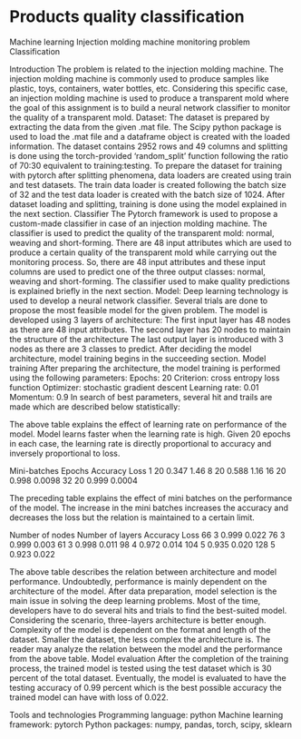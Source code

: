 # Products quality classification
Machine learning
Injection molding machine monitoring problem
Classification 


Introduction
The problem is related to the injection molding machine. The injection molding machine is commonly used to produce samples like plastic, toys, containers, water bottles, etc. Considering this specific case, an injection molding machine is used to produce a transparent mold where the goal of this assignment is to build a neural network classifier to monitor the quality of a transparent mold. 
Dataset:
    The dataset is prepared by extracting the data from the given .mat file. The Scipy python package is used to load the .mat file and a dataframe object is created with the loaded information.
The dataset contains 2952 rows and 49 columns and splitting is done using the torch-provided ‘random_split’ function following the ratio of 70:30 equivalent to training:testing. To prepare the dataset for training with pytorch after splitting phenomena, data loaders are created using train and test datasets. The train data loader is created following the batch size of 32 and the test data loader is created with the batch size of 1024. After dataset loading and splitting, training is done using the model explained in the next section.
Classifier
The Pytorch framework is used to propose a custom-made classifier in case of an injection molding machine. The classifier is used to predict the quality of the transparent mold: normal, weaving and short-forming. There are 48 input attributes which are used to produce a certain quality of the transparent mold while carrying out the monitoring process. So, there are 48 input attributes and these input columns are used to predict one of the three output classes: normal, weaving and short-forming. The classifier used to make quality predictions is explained briefly in the next section.
Model:
Deep learning technology is used to develop a neural network classifier. Several trials are done to propose the most feasible model for the given problem. The model is developed using 3 layers of architecture:
The first input layer has 48 nodes as there are 48 input attributes.
The second layer has 20 nodes to maintain the structure of the architecture
The last output layer is introduced with 3 nodes as there are 3 classes to predict.
After deciding the model architecture, model training begins in the succeeding section.
Model training
After preparing the architecture, the model training is performed using the following parameters:
Epochs: 20
Criterion: cross entropy loss function
Optimizer: stochastic gradient descent
Learning rate: 0.01
Momentum: 0.9
In search of best parameters, several hit and trails are made which are described below statistically:



        
The above table explains the effect of learning rate on performance of the model. Model learns faster when the learning rate is high. Given 20 epochs in each case, the learning rate is directly proportional to accuracy and inversely proportional to loss. 

Mini-batches Epochs    Accuracy     Loss
1            20        0.347        1.46
8            20        0.588        1.16
16           20        0.998        0.0098
32           20        0.999        0.0004

The preceding table explains the effect of mini batches on the performance of the model. The increase in the mini batches increases the accuracy and decreases the loss but the relation is maintained to a certain limit. 

Number of nodes
Number of layers
Accuracy 
Loss
66
3
0.999
0.022
76
3
0.999
0.003
61
3
0.998
0.011
98
4
0.972
0.014
104
5
0.935
0.020
128
5
0.923
0.022

    
The above table describes the relation between architecture and model performance. Undoubtedly, performance is mainly dependent on the architecture of the model. After data preparation, model selection is the main issue in solving the deep learning problems. Most of the time, developers have to do several hits and trials to find the best-suited model. Considering the scenario, three-layers architecture is better enough. Complexity of the model is dependent on the format and length of the dataset. Smaller the dataset, the less complex the architecture is. The reader may analyze the relation between the model and the performance from the above table.
Model evaluation
After the completion of the training process, the trained model is tested using the test dataset which is 30 percent of the total dataset. Eventually, the model is evaluated to have the testing accuracy of 0.99 percent which is the best possible accuracy the trained model can have with loss of 0.022. 

Tools and technologies
Programming language: python
Machine learning framework: pytorch
Python packages: numpy, pandas, torch, scipy, sklearn

